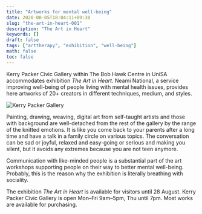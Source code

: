 ```yaml
---
title: "Artworks for mental well-being"
date: 2020-08-05T18:04:11+09:30
slug: "the-art-in-heart-001"
description: "The Art in Heart"
keywords: []
draft: false
tags: ["arttherapy", "exhibition", "well-being"] 
math: false
toc: false
---
```


Kerry Packer Civic Gallery within The Bob Hawk Centre in UniSA accommodates exhibition *The Art in Heart*. Neami National, a service improving well-being of people living with mental health issues, provides here artworks of 20+ creators in different techniques, medium, and styles. 

![Kerry Packer Gallery](/blog/post001/the-art-in-heart-001/theartofheart@2x.jpg)

Painting, drawing, weaving, digital art from self-taught artists and those with background are well-detached from the rest of the gallery by the range of the knitted emotions. It is like you come back to your parents after a long time and have a talk in a family circle on various topics. The conversation can be sad or joyful, relaxed and easy-going or serious and making you silent, but it avoids any extremes because you are not teen anymore. 

Communication with like-minded people is a substantial part of the art workshops supporting people on their way to better mental well-being. Probably, this is the reason why the exhibition is literally breathing with sociality. 

The exhibition *The Art in Heart* is available for visitors until 28 August. Kerry Packer Civic Gallery is open Mon–Fri 9am–5pm, Thu until 7pm. Most works are available for purchasing.